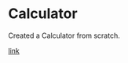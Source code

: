 # Calculator

Created a Calculator from scratch.

[link](https://nicholasmoc.github.io/Calculator/)
